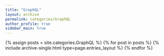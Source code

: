 ```yaml
---
title: "GraphQL"
layout: archive
permalink: categories/GraphQL
author_profile: true
sidebar_main: true
---
```


<!--assign posts에만 변수 변경 -->
{% assign posts = site.categories.GraphQL %}
{% for post in posts %} {% include archive-single.html type=page.entries_layout %} {% endfor %}